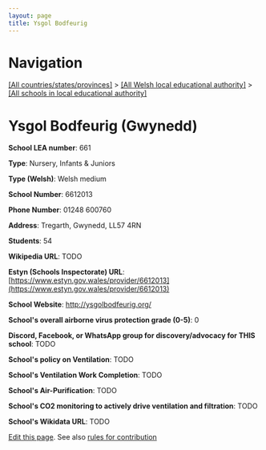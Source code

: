 ```yaml
---
layout: page
title: Ysgol Bodfeurig
---
```

# Navigation

[[All countries/states/provinces]](../../..) > [[All Welsh local educational authority]](../..) > [[All schools in local educational authority]](..)

# Ysgol Bodfeurig (Gwynedd)

**School LEA number**: 661

**Type**: Nursery, Infants & Juniors

**Type (Welsh)**: Welsh medium

**School Number**: 6612013

**Phone Number**: 01248 600760

**Address**: Tregarth, Gwynedd, LL57 4RN

**Students**: 54

**Wikipedia URL**: TODO

**Estyn (Schools Inspectorate) URL**: [https://www.estyn.gov.wales/provider/6612013](https://www.estyn.gov.wales/provider/6612013)

**School Website**: http://ysgolbodfeurig.org/

**School's overall airborne virus protection grade (0-5)**: 0

**Discord, Facebook, or WhatsApp group for discovery/advocacy for THIS school**: TODO

**School's policy on Ventilation**: TODO

**School's Ventilation Work Completion**: TODO

**School's Air-Purification**: TODO

**School's CO2 monitoring to actively drive ventilation and filtration**: TODO

**School's Wikidata URL**: TODO




[Edit this page](https://github.com/VentilationProject/Wales/edit/prif/./Gwynedd/Ysgol_Bodfeurig.md). See also [rules for contribution](../../../contribution-rules/)